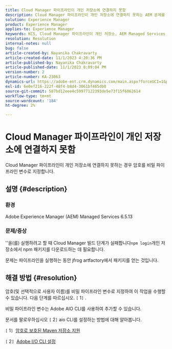 ```yaml
---
title: Cloud Manager 파이프라인이 개인 저장소에 연결하지 못함
description: Cloud Manager 파이프라인이 개인 저장소에 연결하지 못하는 AEM 문제를 해결하는 방법에 대해 알아봅니다.
solution: Experience Manager
product: Experience Manager
applies-to: Experience Manager
keywords: KCS, Cloud Manager 파이프라인이 개인 저장소, AEM Managed Services 6.5.13, 비밀 파이프라인 변수, Adobe AIO CLI에 연결하지 못함
resolution: Resolution
internal-notes: null
bug: false
article-created-by: Nayanika Chakravarty
article-created-date: 11/1/2023 4:20:36 PM
article-published-by: Nayanika Chakravarty
article-published-date: 11/1/2023 8:09:04 PM
version-number: 2
article-number: KA-23063
dynamics-url: https://adobe-ent.crm.dynamics.com/main.aspx?forceUCI=1&pagetype=entityrecord&etn=knowledgearticle&id=1771a694-d278-ee11-8179-6045bd0065f9
exl-id: 6e0ef216-222f-48f4-b8d4-3061bf465db0
source-git-commit: 587bd12eee4c59977122393de5e73f15f6062614
workflow-type: tm+mt
source-wordcount: '184'
ht-degree: 2%

---
```


# Cloud Manager 파이프라인이 개인 저장소에 연결하지 못함


Cloud Manager 파이프라인이 개인 저장소에 연결하지 못하는 경우 암호를 비밀 파이프라인 변수로 지정합니다.



## 설명 {#description}


### 환경

Adobe Experience Manager (AEM) Managed Services 6.5.13

### 문제/증상

&#39;&#39;을(를) 실행하려고 할 때 Cloud Manager 빌드 단계가 실패합니다`npm login`개인 저장소에서 npm 패키지를 다운로드하는 데 필요합니다.

문제는 파이프라인을 실행하는 동안 jfrog artfactory에서 패키지를 얻는 것입니다.


## 해결 방법 {#resolution}


암호(및 선택적으로 사용자 이름)를 비밀 파이프라인 변수로 지정하여 이 작업을 수행할 수 있습니다. 다음 단계를 따르십시오. `[` 1`]` .

비밀 파이프라인 변수는 Adobe AIO CLI를 사용하여 추가할 수 있습니다.

문서를 팔로우하십시오 `[` 2`]`  aio CLI를 설정하는 방법에 대해 알아봅니다.

`[` 1`]`  [암호로 보호된 Maven 저장소 지원](https://experienceleague.adobe.com/docs/experience-manager-cloud-service/content/implementing/using-cloud-manager/create-application-project/setting-up-project.html?lang=ko-KR#password-protected-maven-repositories)

`[` 2`]`  [Adobe I/O CLI 설정](https://experienceleague.adobe.com/docs/experience-manager-learn/cloud-service/local-development-environment-set-up/development-tools.html?lang=en#aio-cli)
